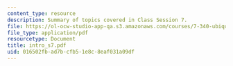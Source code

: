 ```yaml
---
content_type: resource
description: Summary of topics covered in Class Session 7.
file: https://ol-ocw-studio-app-qa.s3.amazonaws.com/courses/7-340-ubiquitination-the-proteasome-and-human-disease-fall-2004/016502fbad7bcfb51e8c8eaf031a09df_intro_s7.pdf
file_type: application/pdf
resourcetype: Document
title: intro_s7.pdf
uid: 016502fb-ad7b-cfb5-1e8c-8eaf031a09df
---
```


